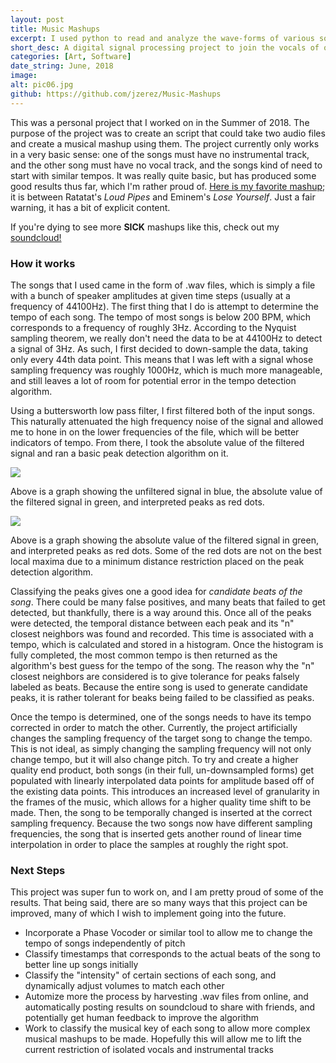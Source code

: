 ```yaml
---
layout: post
title: Music Mashups
excerpt: I used python to read and analyze the wave-forms of various songs in order to try to find their tempos. It then combines the lyrics of one song to the instrumentals to make a mashup! Most of the lyrics are from popular rap songs, and most of the instrumentals are from Ratatat, one of my favorite artists.
short_desc: A digital signal processing project to join the vocals of one song to instrumentals of another
categories: [Art, Software]
date_string: June, 2018
image:
alt: pic06.jpg
github: https://github.com/jzerez/Music-Mashups
---
```

This was a personal project that I worked on in the Summer of 2018. The purpose of the project was to create an script that could take two audio files and create a musical mashup using them. The project currently only works in a very basic sense: one of the songs must have no instrumental track, and the other song must have no vocal track, and the songs kind of need to start with similar tempos. It was really quite basic, but has produced some good results thus far, which I'm rather proud of. [Here is my favorite mashup](https://soundcloud.com/dell-flatitude/lose-your-loud-pipes); it is between Ratatat's _Loud Pipes_ and Eminem's _Lose Yourself_. Just a fair warning, it has a bit of explicit content.

If you're dying to see more **SICK** mashups like this, check out my [soundcloud!](https://soundcloud.com/dell-flatitude)

### How it works

The songs that I used came in the form of .wav files, which is simply a file with a bunch of speaker amplitudes at given time steps (usually at a frequency of 44100Hz). The first thing that I do is attempt to determine the tempo of each song. The tempo of most songs is below 200 BPM, which corresponds to a frequency of roughly 3Hz. According to the Nyquist sampling theorem, we really don't need the data to be at 44100Hz to detect a signal of 3Hz. As such, I first decided to down-sample the data, taking only every 44th data point. This means that I was left with a signal whose sampling frequency was roughly 1000Hz, which is much more manageable, and still leaves a lot of room for potential error in the tempo detection algorithm.

Using a buttersworth low pass filter, I first filtered both of the input songs. This naturally attenuated the high frequency noise of the signal and allowed me to hone in on the lower frequencies of the file, which will be better indicators of tempo. From there, I took the absolute value of the filtered signal and ran a basic peak detection algorithm on it.

![](../../img/music-mashups/music1.png)

Above is a graph showing the unfiltered signal in blue, the absolute value of the filtered signal in green, and interpreted peaks as red dots.

![](../../img/music-mashups/music2.png)

Above is a graph showing the absolute value of the filtered signal in green, and interpreted peaks as red dots. Some of the red dots are not on the best local maxima due to a minimum distance restriction placed on the peak detection algorithm.

Classifying the peaks gives one a good idea for _candidate beats of the song_. There could be many false positives, and many beats that failed to get detected, but thankfully, there is a way around this. Once all of the peaks were detected, the temporal distance between each peak and its "n" closest neighbors was found and recorded. This time is associated with a tempo, which is calculated and stored in a histogram. Once the histogram is fully completed, the most common tempo is then returned as the algorithm's best guess for the tempo of the song. The reason why the "n" closest neighbors are considered is to give tolerance for peaks falsely labeled as beats. Because the entire song is used to generate candidate peaks, it is rather tolerant for beaks being failed to be classified as peaks.

Once the tempo is determined, one of the songs needs to have its tempo corrected in order to match the other. Currently, the project artificially changes the sampling frequency of the target song to change the tempo. This is not ideal, as simply changing the sampling frequency will not only change tempo, but it will also change pitch. To try and create a higher quality end product, both songs (in their full, un-downsampled forms) get populated with linearly interpolated data points for amplitude based off of the existing data points. This introduces an increased level of granularity in the frames of the music, which allows for a higher quality time shift to be made. Then, the song to be temporally changed is inserted at the correct sampling frequency. Because the two songs now have different sampling frequencies, the song that is inserted gets another round of linear time interpolation in order to place the samples at roughly the right spot.

### Next Steps

This project was super fun to work on, and I am pretty proud of some of the results. That being said, there are so many ways that this project can be improved, many of which I wish to implement going into the future.

*   Incorporate a Phase Vocoder or similar tool to allow me to change the tempo of songs independently of pitch
*   Classify timestamps that corresponds to the actual beats of the song to better line up songs initially
*   Classify the "intensity" of certain sections of each song, and dynamically adjust volumes to match each other
*   Automize more the process by harvesting .wav files from online, and automatically posting results on soundcloud to share with friends, and potentially get human feedback to improve the algorithm
*   Work to classify the musical key of each song to allow more complex musical mashups to be made. Hopefully this will allow me to lift the current restriction of isolated vocals and instrumental tracks
